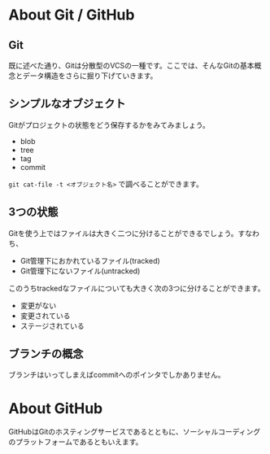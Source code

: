 # About Git / GitHub

## Git
既に述べた通り、Gitは分散型のVCSの一種です。ここでは、そんなGitの基本概念とデータ構造をさらに掘り下げていきます。

## シンプルなオブジェクト
Gitがプロジェクトの状態をどう保存するかをみてみましょう。

- blob
- tree
- tag
- commit

`git cat-file -t <オブジェクト名>` で調べることができます。

## 3つの状態
Gitを使う上ではファイルは大きく二つに分けることができるでしょう。すなわち、

- Git管理下におかれているファイル(tracked)
- Git管理下にないファイル(untracked)

このうちtrackedなファイルについても大きく次の3つに分けることができます。

- 変更がない
- 変更されている
- ステージされている

## ブランチの概念
ブランチはいってしまえばcommitへのポインタでしかありません。

# About GitHub
GitHubはGitのホスティングサービスであるとともに、ソーシャルコーディングのプラットフォームであるともいえます。

